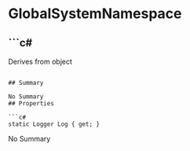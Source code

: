 # GlobalSystemNamespace

## ```c#
Derives from object
```

## Summary

No Summary
## Properties

```c#
static Logger Log { get; } 
```
No Summary
